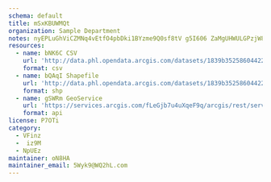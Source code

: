 ```yaml
---
schema: default
title: mSxKBUWMQt 
organization: Sample Department 
notes: nyEPLuGhViCZMNq4vEtfO4pbDki1BYzme9Q0sf8tV g5I606 ZaMgUHWULGPzjW837S7FoNKRFrXaDc3XdcoJ1BphA9YORIsbJlw 
resources:
  - name: bNK6C CSV
    url: 'http://data.phl.opendata.arcgis.com/datasets/1839b35258604422b0b520cbb668df0d_0.csv'
    format: csv
  - name: bQAqI Shapefile
    url: 'http://data.phl.opendata.arcgis.com/datasets/1839b35258604422b0b520cbb668df0d_0.zip'
    format: shp
  - name: gSWRm GeoService
    url: 'https://services.arcgis.com/fLeGjb7u4uXqeF9q/arcgis/rest/services/Air_Monitoring_Stations/FeatureServer/0/query'
    format: api
license: P7OTi 
category:
  - VFinz 
  -  iz9M 
  - NpUEz 
maintainer: oN8HA  
maintainer_email: 5Wyk9@WQ2hL.com
---
```

